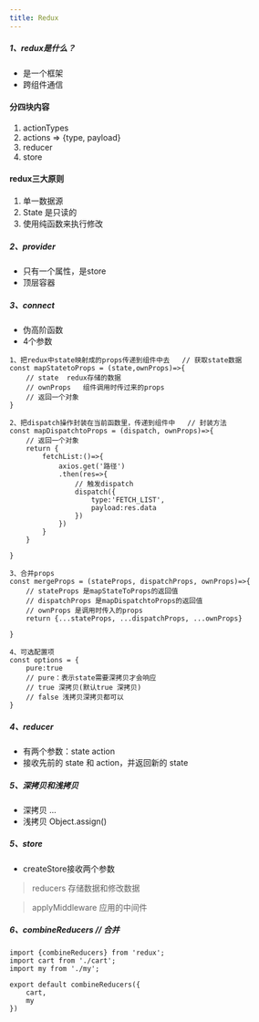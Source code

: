 ```yaml
---
title: Redux
---
```


##### 1、redux是什么？
- 是一个框架
- 跨组件通信
#### 分四块内容
1. actionTypes
2. actions => {type, payload}
3. reducer
4. store

#### redux三大原则
1. 单一数据源
2. State 是只读的
3. 使用纯函数来执行修改
##### 2、provider
- 只有一个属性，是store
- 顶层容器
##### 3、connect
- 伪高阶函数
- 4个参数

```
1、把redux中state映射成的props传递到组件中去   // 获取state数据
const mapStatetoProps = (state,ownProps)=>{
    // state  redux存储的数据
    // ownProps   组件调用时传过来的props
    // 返回一个对象
}

2、把dispatch操作封装在当前函数里，传递到组件中   // 封装方法
const mapDispatchtoProps = (dispatch, ownProps)=>{
    // 返回一个对象
    return {
        fetchList:()=>{
            axios.get('路径')
            .then(res=>{
                // 触发dispatch
                dispatch({
                    type:'FETCH_LIST',
                    payload:res.data
                })
            })
        }
    }
    
}

3、合并props
const mergeProps = (stateProps, dispatchProps, ownProps)=>{
    // stateProps 是mapStateToProps的返回值
    // dispatchProps 是mapDispatchtoProps的返回值
    // ownProps 是调用时传入的props
    return {...stateProps, ...dispatchProps, ...ownProps}
    
}

4、可选配置项
const options = {
    pure:true
    // pure：表示state需要深拷贝才会响应
    // true 深拷贝(默认true 深拷贝)
    // false 浅拷贝深拷贝都可以
}
```
##### 4、reducer
- 有两个参数：state action
- 接收先前的 state 和 action，并返回新的 state
##### 5、深拷贝和浅拷贝
- 深拷贝 ...
- 浅拷贝 Object.assign()
##### 5、store
- createStore接收两个参数
> reducers 存储数据和修改数据

> applyMiddleware 应用的中间件

##### 6、combineReducers // 合并

```
import {combineReducers} from 'redux';
import cart from './cart';
import my from './my';

export default combineReducers({
    cart,
    my
})
```
